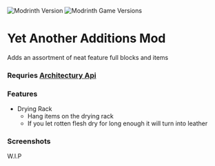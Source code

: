 ![Modrinth Version](https://img.shields.io/modrinth/v/avq72s6C?style=for-the-badge)  ![Modrinth Game Versions](https://img.shields.io/modrinth/game-versions/avq72s6C?style=for-the-badge)

# Yet Another Additions Mod
Adds an assortment of neat feature full blocks and items

### Requries [Architectury Api](https://modrinth.com/mod/architectury-api)

### Features
* Drying Rack
  * Hang items on the drying rack
  * If you let rotten flesh dry for long enough it will turn into leather

### Screenshots
W.I.P
